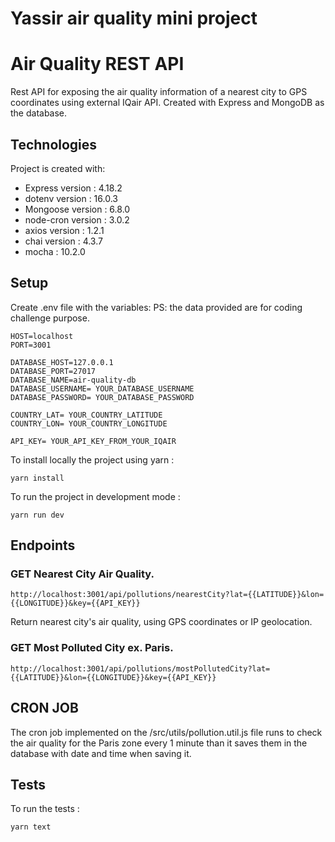 # Yassir air quality mini project
# Air Quality REST API
Rest API for exposing the air quality information of a nearest city to GPS coordinates using external IQair API. Created with Express and MongoDB as the database.

## Technologies
Project is created with:
* Express version : 4.18.2
* dotenv version : 16.0.3
* Mongoose version : 6.8.0
* node-cron version : 3.0.2
* axios version : 1.2.1
* chai version : 4.3.7
* mocha : 10.2.0

## Setup
Create .env file with the variables:
PS: the data provided are for coding challenge purpose.

```
HOST=localhost
PORT=3001

DATABASE_HOST=127.0.0.1
DATABASE_PORT=27017
DATABASE_NAME=air-quality-db
DATABASE_USERNAME= YOUR_DATABASE_USERNAME
DATABASE_PASSWORD= YOUR_DATABASE_PASSWORD

COUNTRY_LAT= YOUR_COUNTRY_LATITUDE
COUNTRY_LON= YOUR_COUNTRY_LONGITUDE

API_KEY= YOUR_API_KEY_FROM_YOUR_IQAIR
```

To install locally the project using yarn : 
```
yarn install
```

To run the project in development mode :
```
yarn run dev
```

## Endpoints

### GET Nearest City Air Quality.
```
http://localhost:3001/api/pollutions/nearestCity?lat={{LATITUDE}}&lon={{LONGITUDE}}&key={{API_KEY}}
```
Return nearest city's air quality, using GPS coordinates or IP geolocation.

### GET Most Polluted City ex. Paris.

```
http://localhost:3001/api/pollutions/mostPollutedCity?lat={{LATITUDE}}&lon={{LONGITUDE}}&key={{API_KEY}}
```

## CRON JOB
The cron job implemented on the /src/utils/pollution.util.js file runs to check the air quality for the Paris zone every 1 minute than it saves them in the database with date and time when saving it.

## Tests
To run the tests : 
```
yarn text
```
